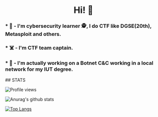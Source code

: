 <h1 align='center'> Hi! 👻</h1>
<h3>* 🎌 - I'm cybersecurity learner 🕵, I do CTF like DGSE(20th), Metasploit and others.</h3>
<h3>* ☠️ - I'm CTF team captain.</h3>
<h3>* 🤖 - I'm actually working on a Botnet C&C working in a local network for my IUT degree.</h3>
## STATS

![Profile views](https://gpvc.arturio.dev/Satcomx00-x00)  

![Anurag's github stats](https://github-readme-stats.vercel.app/api?username=Satcomx00-x00&theme=dark&show_icons=true)

[![Top Langs](https://github-readme-stats.vercel.app/api/top-langs/?username=Satcomx00-x00&theme=dark)](https://github.com/Satcomx00-x00/PANGEA)
